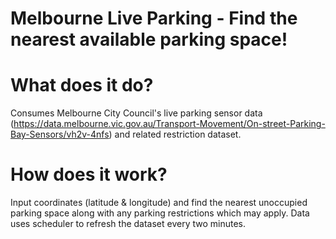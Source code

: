 # Melbourne Live Parking - Find the nearest available parking space!

# What does it do?
Consumes Melbourne City Council's live parking sensor data (https://data.melbourne.vic.gov.au/Transport-Movement/On-street-Parking-Bay-Sensors/vh2v-4nfs) and related restriction dataset. 

# How does it work?
Input coordinates (latitude & longitude) and find the nearest unoccupied parking space along with any parking restrictions which may apply. Data uses scheduler to refresh the dataset every two minutes.
